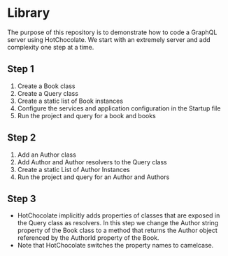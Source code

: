 # Library
The purpose of this repository is to demonstrate how to code a GraphQL server using HotChocolate. We start with an extremely server and add complexity one step at a time. 
## Step 1
1. Create a Book class
2. Create a Query class
3. Create a static list of Book instances
4. Configure the services and application configuration in the Startup file
5. Run the project and query for a book and books
## Step 2 
1. Add an Author class
2. Add Author and Author resolvers to the Query class
3. Create a static List of Author Instances
4. Run the project and query for an Author and Authors
## Step 3
* HotChocolate implicitly adds properties of classes that are exposed in the Query class as resolvers. In this step we change the Author string property of the Book class to a method that returns the Author object referenced by the AuthorId property of the Book.
* Note that HotChocolate switches the property names to camelcase.

